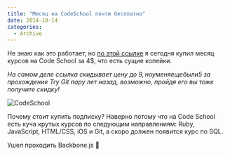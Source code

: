 ```yaml
---
title: "Месяц на CodeSchool почти бесплатно"
date: 2014-10-14
categories:
  - Archive
---
```


Не знаю как это работает, но [по этой ссылке](http://habrahabr.ru/post/223137/#comment_7600243) я сегодня купил месяц курсов на Code School за 4$, что есть сущие копейки.
  
_На самом деле ссылка скидывает цену до 9$, но у меня еще были 5$ за прохождение Try Git пару лет назад, возможно, пройдя его вы тоже получите скидку!_

![CodeSchool](codeschool.png)


Почему стоит купить подписку? Наверно потому что на Code School есть куча крутых курсов по следующим направлениям: Ruby, JavaScript, HTML/CSS, iOS и Git, а скоро должен появится курс по SQL.

Ушел проходить Backbone.js 🙂
